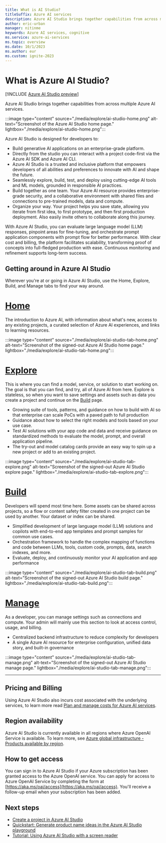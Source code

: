 ```yaml
---
title: What is AI Studio?
titleSuffix: Azure AI services
description: Azure AI Studio brings together capabilities from across multiple Azure AI services. You can build generative AI applications on an enterprise-grade platform.
author: eric-urban
manager: nitinme
keywords: Azure AI services, cognitive
ms.service: azure-ai-services
ms.topic: overview
ms.date: 10/1/2023
ms.author: eur
ms.custom: ignite-2023
---
```


# What is Azure AI Studio?

[!INCLUDE [Azure AI Studio preview](./includes/preview-ai-studio.md)]

Azure AI Studio brings together capabilities from across multiple Azure AI services. 

:::image type="content" source="./media/explore/ai-studio-home.png" alt-text="Screenshot of the Azure AI Studio home page." lightbox="./media/explore/ai-studio-home.png":::

Azure AI Studio is designed for developers to:

- Build generative AI applications on an enterprise-grade platform. 
- Directly from the studio you can interact with a project code-first via the Azure AI SDK and Azure AI CLI. 
- Azure AI Studio is a trusted and inclusive platform that empowers developers of all abilities and preferences to innovate with AI and shape the future. 
- Seamlessly explore, build, test, and deploy using cutting-edge AI tools and ML models, grounded in responsible AI practices. 
- Build together as one team. Your Azure AI resource provides enterprise-grade security, and a collaborative environment with shared files and connections to pre-trained models, data and compute.
- Organize your way. Your project helps you save state, allowing you iterate from first idea, to first prototype, and then first production deployment. Also easily invite others to collaborate along this journey.

With Azure AI Studio, you can evaluate large language model (LLM) responses, pinpoint areas for fine-tuning, and orchestrate prompt application components with prompt flow for better performance. With clear cost and billing, the platform facilitates scalability, transforming proof of concepts into full-fledged production with ease. Continuous monitoring and refinement supports long-term success.  

## Getting around in Azure AI Studio

Wherever you're at or going in Azure AI Studio, use the Home, Explore, Build, and Manage tabs to find your way around.


# [Home](#tab/home)

The introduction to Azure AI, with information about what's new, access to any existing projects, a curated selection of Azure AI experiences, and links to learning resources. 

:::image type="content" source="./media/explore/ai-studio-tab-home.png" alt-text="Screenshot of the signed-out Azure AI Studio home page." lightbox="./media/explore/ai-studio-tab-home.png":::

# [Explore](#tab/explore)

This is where you can find a model, service, or solution to start working on. The goal is that you can find, and try, all of Azure AI from here. Explore is stateless, so when you want to save settings and assets such as data you create a project and continue on the [Build](?tabs=build) page. 

- Growing suite of tools, patterns, and guidance on how to build with AI so that enterprise can scale PoCs with a paved path to full production
- Guidance about how to select the right models and tools based on your use case.
- Test AI solutions with your app code and data and receive guidance on standardized methods to evaluate the model, prompt, and overall application pipeline.
- The try-out and model catalog cards provide an easy way to spin up a new project or add to an existing project.

:::image type="content" source="./media/explore/ai-studio-tab-explore.png" alt-text="Screenshot of the signed-out Azure AI Studio explore page." lightbox="./media/explore/ai-studio-tab-explore.png":::

# [Build](#tab/build)

Developers will spend most time here. Some assets can be shared across projects, so a flow or content safety filter created in one project can be used by another. Your dataset or index can be shared. 

- Simplified development of large language model (LLM) solutions and copilots with end-to-end app templates and prompt samples for common use cases.
- Orchestration framework to handle the complex mapping of functions and code between LLMs, tools, custom code, prompts, data, search indexes, and more.
- Evaluate, deploy, and continuously monitor your AI application and app performance 

:::image type="content" source="./media/explore/ai-studio-tab-build.png" alt-text="Screenshot of the signed-out Azure AI Studio build page." lightbox="./media/explore/ai-studio-tab-build.png":::

# [Manage](#tab/manage)

As a developer, you can manage settings such as connections and compute. Your admin will mainly use this section to look at access control, usage, and billing.

- Centralized backend infrastructure to reduce complexity for developers
- A single Azure AI resource for enterprise configuration, unified data story, and built-in governance

:::image type="content" source="./media/explore/ai-studio-tab-manage.png" alt-text="Screenshot of the signed-out Azure AI Studio manage page." lightbox="./media/explore/ai-studio-tab-manage.png":::

---

## Pricing and Billing

Using Azure AI Studio also incurs cost associated with the underlying services, to learn more read [Plan and manage costs for Azure AI services](./how-to/costs-plan-manage.md).

## Region availability

Azure AI Studio is currently available in all regions where Azure OpenAI Service is available. To learn more, see [Azure global infrastructure - Products available by region](https://azure.microsoft.com/explore/global-infrastructure/products-by-region/?products=cognitive-services).

## How to get access

You can sign in to Azure AI Studio if your Azure subscription has been granted access to the Azure OpenAI service. You can apply for access to Azure OpenAI Service by completing the form at [https://aka.ms/oai/access](https://aka.ms/oai/access). You'll receive a follow-up email when your subscription has been added.


## Next steps 

- [Create a project in Azure AI Studio](./how-to/create-projects.md)
- [Quickstart: Generate product name ideas in the Azure AI Studio playground](quickstarts/playground-completions.md)
- [Tutorial: Using Azure AI Studio with a screen reader](tutorials/screen-reader.md)


 
